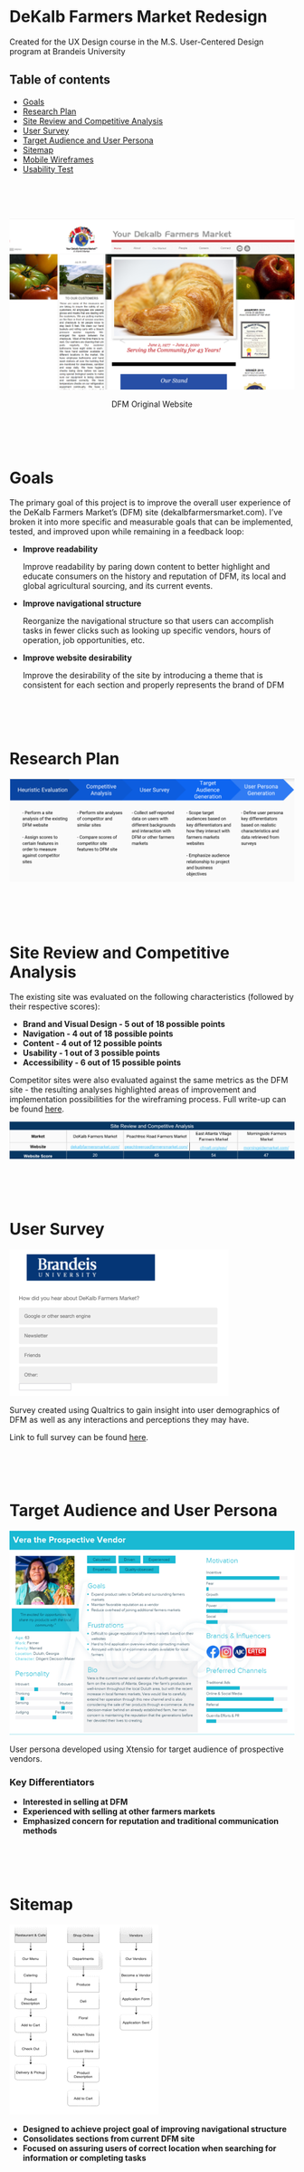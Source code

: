 # DeKalb Farmers Market Redesign
Created for the UX Design course in the M.S. User-Centered Design program at Brandeis University

## Table of contents
* [Goals](#Goals)
* [Research Plan](#Research-Plan)
* [Site Review and Competitive Analysis](#Site-Review-And-Competitive-Analysis)
* [User Survey](#User-Survey)
* [Target Audience and User Persona](#Target-Audience-Segmentation-and-User-Persona)
* [Sitemap](#Sitemap)
* [Mobile Wireframes](#Mobile-Wireframes)
* [Usability Test](#Usability-Test)

<br />
<br />
<br />

![Original Website](/images/dfm.png)
<p align="center">DFM Original Website</p>

<br />
<br />
<br />

# Goals
 The primary goal of this project is to improve the overall user experience of the DeKalb Farmers Market’s (DFM) site (dekalbfarmersmarket.com). I’ve broken it into more specific and measurable goals that can be implemented, tested, and improved upon while remaining in a feedback loop:
*	**Improve readability**
    
    Improve readability by paring down content to better highlight and educate consumers on the history and reputation of DFM, its local and global agricultural sourcing, and its current events. 

*	**Improve navigational structure** 
    
    Reorganize the navigational structure so that users can accomplish tasks in fewer clicks such as looking up specific vendors, hours of operation, job opportunities, etc. 

*	**Improve website desirability** 
    
    Improve the desirability of the site by introducing a theme that is consistent for each section and properly represents the brand of DFM 

<br />
<br />
<br />

# Research Plan

![Research Plan](/images/research_plan.png)

<br />
<br />
<br />

# Site Review and Competitive Analysis
The existing site was evaluated on the following characteristics (followed by their respective scores):
* **Brand and Visual Design - 5 out of 18 possible points**
* **Navigation - 4 out of 18 possible points**
* **Content - 4 out of 12 possible points**
* **Usability - 1 out of 3 possible points**
* **Accessibility - 6 out of 15 possible points**

Competitor sites were also evaluated against the same metrics as the DFM site - the resulting analyses highlighted areas of improvement and implementation possibilities for the wireframing process. Full write-up can be found [here](../..//tree/master/deliverables).

![Site Review](/images/site_review.png)

<br />
<br />
<br />

# User Survey

![Survey](/images/survey.png)

Survey created using Qualtrics to gain insight into user demographics of DFM as well as any interactions and perceptions they may have.

Link to full survey can be found [here](https://brandeis.qualtrics.com/jfe/form/SV_bwKsHxCpnxq5TuJ).

<br />
<br />
<br />

# Target Audience and User Persona

![User Persona](/images/user_persona.png)

User persona developed using Xtensio for target audience of prospective vendors.

### Key Differentiators
* **Interested in selling at DFM**
* **Experienced with selling at other farmers markets**
* **Emphasized concern for reputation and traditional communication methods**

<br />
<br />
<br />

# Sitemap

![Sitemap](/images/sitemap.png)


* **Designed to achieve project goal of improving navigational structure**
* **Consolidates sections from current DFM site**
* **Focused on assuring users of correct location when searching for information or completing tasks**

<br />
<br />
<br />

# Mobile Wireframes

![Mobile Wireframes](/images/mobile_wireframes.png)

Mobile wireframes were created using Balsamiq. Full-size wireframe can be found [here](https://share.balsamiq.com/g/pCdJN5xdznbbWQQ1e2daH1.png).

* **Goal was paring down content to only essential and intuitive sections**
* **Based on proposed sitemap**
* **First iteration prior to usability test**

<br />
<br />
<br />

# Usability Test

![Usability Test](/images/usability_test.png)

Usability test plan and script can be found [here](../..//tree/master/deliverables), while the recording can be found [here](https://drive.google.com/file/d/1MkmJJNB-0tGfKl1YMJ7DcDE3k22nZAhe/view?usp=sharing)

* **Focused on uncovering issues in first iteration**
* **Test plan covers the logistics of the usability test**
* **Resulted in new prototype ideas and a higher task success completion percentage**
